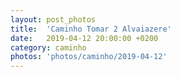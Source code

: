 ```yaml
---
layout: post_photos
title:  'Caminho Tomar 2 Alvaiazere'
date:   2019-04-12 20:00:00 +0200
category: caminho
photos: 'photos/caminho/2019-04-12'
---
```


